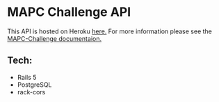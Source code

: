 # MAPC Challenge API
This API is hosted on Heroku [here.](https://shielded-citadel-11180.herokuapp.com/)
For more information please see the [MAPC-Challenge documentaion.](https://github.com/veddster/MAPC-Challenge)

## Tech:
  * Rails 5
  * PostgreSQL
  * rack-cors


